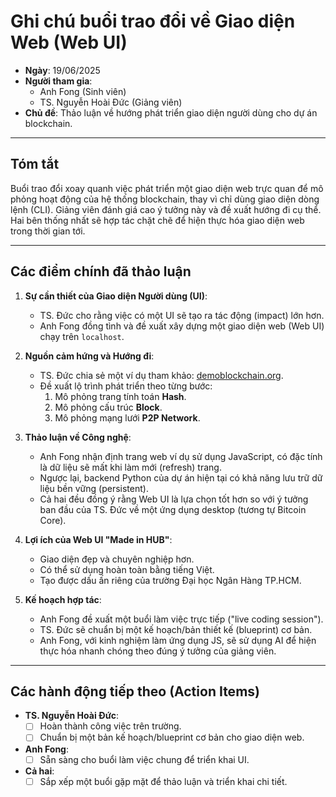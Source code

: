 # Ghi chú buổi trao đổi về Giao diện Web (Web UI)

- **Ngày**: 19/06/2025
- **Người tham gia**:
  - Anh Fong (Sinh viên)
  - TS. Nguyễn Hoài Đức (Giảng viên)
- **Chủ đề**: Thảo luận về hướng phát triển giao diện người dùng cho dự án blockchain.

---

## Tóm tắt

Buổi trao đổi xoay quanh việc phát triển một giao diện web trực quan để mô phỏng hoạt động của hệ thống blockchain, thay vì chỉ dùng giao diện dòng lệnh (CLI). Giảng viên đánh giá cao ý tưởng này và đề xuất hướng đi cụ thể. Hai bên thống nhất sẽ hợp tác chặt chẽ để hiện thực hóa giao diện web trong thời gian tới.

---

## Các điểm chính đã thảo luận

1.  **Sự cần thiết của Giao diện Người dùng (UI)**:

    - TS. Đức cho rằng việc có một UI sẽ tạo ra tác động (impact) lớn hơn.
    - Anh Fong đồng tình và đề xuất xây dựng một giao diện web (Web UI) chạy trên `localhost`.

2.  **Nguồn cảm hứng và Hướng đi**:

    - TS. Đức chia sẻ một ví dụ tham khảo: [demoblockchain.org](https://demoblockchain.org/blockchain).
    - Đề xuất lộ trình phát triển theo từng bước:
      1.  Mô phỏng trang tính toán **Hash**.
      2.  Mô phỏng cấu trúc **Block**.
      3.  Mô phỏng mạng lưới **P2P Network**.

3.  **Thảo luận về Công nghệ**:

    - Anh Fong nhận định trang web ví dụ sử dụng JavaScript, có đặc tính là dữ liệu sẽ mất khi làm mới (refresh) trang.
    - Ngược lại, backend Python của dự án hiện tại có khả năng lưu trữ dữ liệu bền vững (persistent).
    - Cả hai đều đồng ý rằng Web UI là lựa chọn tốt hơn so với ý tưởng ban đầu của TS. Đức về một ứng dụng desktop (tương tự Bitcoin Core).

4.  **Lợi ích của Web UI "Made in HUB"**:

    - Giao diện đẹp và chuyên nghiệp hơn.
    - Có thể sử dụng hoàn toàn bằng tiếng Việt.
    - Tạo được dấu ấn riêng của trường Đại học Ngân Hàng TP.HCM.

5.  **Kế hoạch hợp tác**:
    - Anh Fong đề xuất một buổi làm việc trực tiếp ("live coding session").
    - TS. Đức sẽ chuẩn bị một kế hoạch/bản thiết kế (blueprint) cơ bản.
    - Anh Fong, với kinh nghiệm làm ứng dụng JS, sẽ sử dụng AI để hiện thực hóa nhanh chóng theo đúng ý tưởng của giảng viên.

---

## Các hành động tiếp theo (Action Items)

- **TS. Nguyễn Hoài Đức**:
  - [ ] Hoàn thành công việc trên trường.
  - [ ] Chuẩn bị một bản kế hoạch/blueprint cơ bản cho giao diện web.
- **Anh Fong**:
  - [ ] Sẵn sàng cho buổi làm việc chung để triển khai UI.
- **Cả hai**:
  - [ ] Sắp xếp một buổi gặp mặt để thảo luận và triển khai chi tiết.
